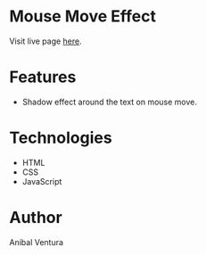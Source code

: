 # Mouse Move Effect

Visit live page [here](https://anibalventura.github.io/learning-webdev/javascript30/mouse-move-effect/).

# Features

- Shadow effect around the text on mouse move.

# Technologies

- HTML
- CSS
- JavaScript

# Author

Anibal Ventura
